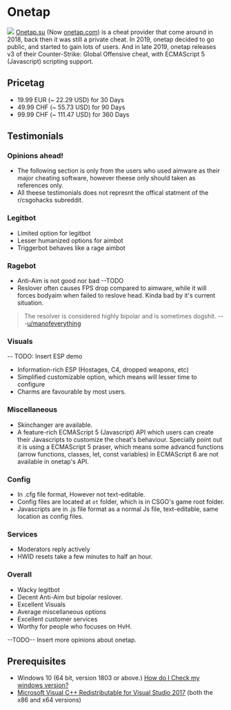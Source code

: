 # Onetap
![](https://i.imgur.com/GD0RZmF.jpg)
[Onetap.su](https://onetap.su/) (Now [onetap.com](https://onetap.com/)) is a cheat provider that come around in 2018, back then it was still a private cheat. In 2019, onetap decided to go public, and started to gain lots of users. And in late 2019, onetap releases v3 of their Counter-Strike: Global Offensive cheat, with ECMAScript 5 (Javascript) scripting support.

## Pricetag

* 19.99 EUR \(~ 22.29 USD\) for 30 Days
* 49.99 CHF \(~ 55.73 USD\) for 90 Days
* 99.99 CHF \(~ 111.47 USD\) for 360 Days
  
## Testimonials

### Opinions ahead!

* The following section is only from the users who used aimware as their major cheating software, however theese only should taken as references only.
* All theese testimonials does not represnt the offical statment of the r/csgohacks subreddit.

### Legitbot

* Limited option for legitbot
* Lesser humanized options for aimbot
* Triggerbot behaves like a rage aimbot

### Ragebot

* Anti-Aim is not good nor bad --TODO
* Reslover often causes FPS drop compared to aimware, while it will forces bodyaim when failed to reslove head. Kinda bad by it's current situation.

> The resolver is considered highly bipolar and is sometimes dogshit.
> ---[u/manofeverything](https://www.reddit.com/r/Csgohacks/comments/farrad/i_need_your_feedback/fj03tnh?utm_source=share&utm_medium=web2x)

### Visuals

-- TODO: Insert ESP demo

* Information-rich ESP \(Hostages, C4, dropped weapons, etc\)
* Simplified customizable option, which means will lesser time to configure
* Charms are favourable by most users.

### Miscellaneous

* Skinchanger are available. 
* A feature-rich ECMAScript 5 (Javascript) API which users can create their Javascripts to customize the cheat's behaviour. Specially point out it is using a ECMAScript 5 praser, which means some advancd functions (arrow functions, classes, let, const variables) in ECMAScript 6 are not available in onetap's API.

### Config

* In .cfg file format, However not text-editable.
* Config files are located at `ot` folder, which is in CSGO's game root folder.
* Javascripts are in .js file format as a normal Js file, text-editable, same location as config files.

### Services

* Moderators reply actively
* HWID resets take a few minutes to half an hour.

### Overall

* Wacky legitbot
* Decent Anti-Aim but bipolar reslover.
* Excellent Visuals
* Average miscellaneous options
* Excellent customer services
* Worthy for people who focuses on HvH.

--TODO-- Insert more opinions about onetap.

## Prerequisites

* Windows 10 (64 bit, version 1803 or above.) [How do I Check my windows version?](https://support.microsoft.com/en-us/help/13443/windows-which-version-am-i-running)
* [Microsoft Visual C++ Redistributable for Visual Studio 2017](https://support.microsoft.com/en-us/help/2977003/the-latest-supported-visual-c-downloads) (both the x86 and x64 versions)